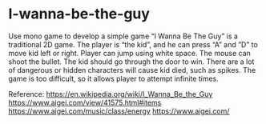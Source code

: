 # I-wanna-be-the-guy
Use mono game to develop a simple game
“I Wanna Be The Guy” is a traditional 2D game. The player is “the kid”, and he can press “A” and ”D” to move kid left or right. Player can jump using white space. The mouse can shoot the bullet. The kid should go through the door to win. There are a lot of dangerous or hidden characters will cause kid died, such as spikes. The game is too difficult, so it allows player to attempt infinite times.

Reference:
https://en.wikipedia.org/wiki/I_Wanna_Be_the_Guy
https://www.aigei.com/view/41575.html#items
https://www.aigei.com/music/class/energy
https://www.aigei.com/
